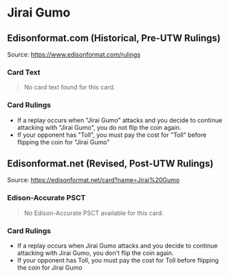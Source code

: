 # Jirai Gumo

## Edisonformat.com (Historical, Pre-UTW Rulings)

Source: https://www.edisonformat.com/rulings

### Card Text

> No card text found for this card.

### Card Rulings

*   If a replay occurs when "Jirai Gumo" attacks and you decide to continue attacking with "Jirai Gumo", you do not flip the coin again.
*   If your opponent has "Toll", you must pay the cost for "Toll" before flipping the coin for "Jirai Gumo"

## Edisonformat.net (Revised, Post-UTW Rulings)

Source: https://edisonformat.net/card?name=Jirai%20Gumo

### Edison-Accurate PSCT

> No Edison-Accurate PSCT available for this card.

### Card Rulings

*   If a replay occurs when Jirai Gumo attacks and you decide to continue attacking with Jirai Gumo, you don't flip the coin again.
*   If your opponent has Toll, you must pay the cost for Toll before flipping the coin for Jirai Gumo
            